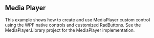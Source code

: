 ##  Media Player 
This example shows how to create and use MediaPlayer custom control using the WPF native controls and customized RadButtons. See the MediaPlayer.Library project for the MediaPlayer implementation.

[//]: <keywords: mediaplayer, mediaelement>